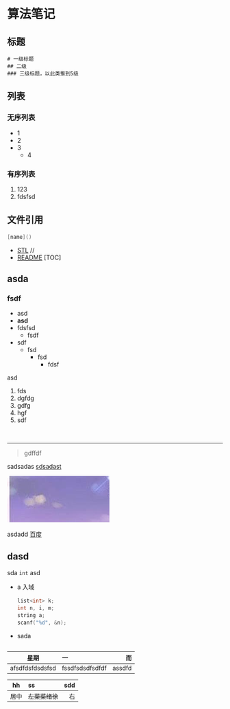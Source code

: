 # 算法笔记

## 标题

```
# 一级标题
## 二级
### 三级标题，以此类推到5级
```

## 列表


### 无序列表

- 1
- 2
- 3
  - 4

### 有序列表

1. 123
2. fdsfsd

## 文件引用

```C++ {.line-numbers}
[name]()
```

- [STL](STL.md) //
- [README](../README.md)
  [TOC]

## asda

###

### fsdf

- asd
- **asd**
- fdsfsd
  - fsdf
- sdf
  - fsd
    - fsd
      - fdsf

asd

1. fds
2. dgfdg
3. gdfg
4. hgf
5. sdf

<br>

---

> gdffdf

sadsadas [sdsadast](STL.md)

![img](img/STL_1.png)

asdadd [百度](https://www.jianshu.com/p/c79fd3f7fdfa#fn1)

## dasd

sda `int` asd

- a 入域

  ```C++ {.line-numbers}
  list<int> k;
  int n, i, m;
  string a;
  scanf("%d", &n);
  ```

- sada

  ```C++ {.line-numbers}

  ```

|      星期       | 一              |     而 |
| :-------------: | :-------------- | -----: |
| afsdfdsfdsdsfsd | fssdfsdsdfsdfdf | assdfd |

|  hh  | ss  | sdd |
| :--: | :-- | --: |
| 居中 | ~~左菜菜绪徐~~  |  右 |
